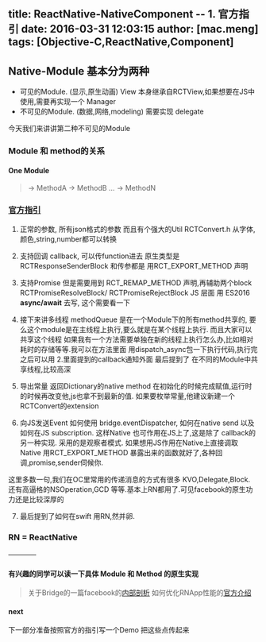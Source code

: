title: ReactNative-NativeComponent -- 1. 官方指引
date: 2016-03-31 12:03:15
author: [mac.meng]
tags: [Objective-C,ReactNative,Component]
---
## Native-Module 基本分为两种
* 可见的Module. (显示,原生动画)
View 本身继承自RCTView,如果想要在JS中使用,需要再实现一个 Manager
* 不可见的Module. (数据,网络,modeling)
需要实现 <RCTBridgeModule>delegate

今天我们来讲讲第二种不可见的Module

### Module 和 method的关系
#### One Module
> -> MethodA
> -> MethodB
> …
> -> MethodN
 
### [官方指引](http://facebook.github.io/react-native/docs/native-modules-ios.html#content)

1. 正常的参数, 所有json格式的参数
而且有个强大的Util RCTConvert.h 从字体,颜色,string,number都可以转换
2. 支持回调 callback, 可以传function进去 
原生类型是 RCTResponseSenderBlock
和传参都是 用RCT_EXPORT_METHOD 声明
3. 支持Promise
但是需要用到 RCT_REMAP_METHOD 声明,再辅助两个block 
RCTPromiseResolveBlock/ RCTPromiseRejectBlock
JS 层面 用  ES2016 **async/await** 去写, 这个需要看一下

4. 接下来讲多线程 
methodQueue 是在一个Module下的所有method共享的, 要么这个module是在主线程上执行,要么就是在某个线程上执行. 而且大家可以共享这个线程
如果我有一个方法需要单独在新的线程上执行怎么办,比如相对耗时的存储等等.我可以在方法里面 用dispatch_async包一下执行代码,执行完之后可以用 2.里面提到的callback通知外面
最后提到了 在不同的Module中共享线程,比较高深

5. 导出常量
返回Dictionary的native method 在初始化的时候完成赋值,运行时的时候再改变他,js也拿不到最新的值.
如果要枚举常量,他建议新建一个RCTConvert的extension
6. 向JS发送Event
如何使用 bridge.eventDispatcher, 如何在native send 以及如何在JS subscription. 这样Native 也可作用在JS上了,这是除了 callback的另一种实现.
采用的是观察者模式. 如果想用JS作用在Native上直接调取Native 用RCT_EXPORT_METHOD 暴露出来的函数就好了,各种回调,promise,sender伺候你.

这里多数一句,我们在OC里常用的传递消息的方式有很多 KVO,Delegate,Block. 还有高逼格的NSOperation,GCD 等等.基本上RN都用了.可见facebook的原生功力还是比较深厚的

7. 最后提到了如何在swift 用RN,然并卵.

### RN = ReactNative

————

#### 有兴趣的同学可以读一下具体 Module 和 Method 的原生实现
> 关于Bridge的一篇facebook的[内部剖析](http://tadeuzagallo.com/blog/react-native-bridge/)
> 如何优化RNApp性能的[官方介绍](https://code.facebook.com/posts/895897210527114/dive-into-react-native-performance/)

#### next
下一部分准备按照官方的指引写一个Demo 把这些点传起来

